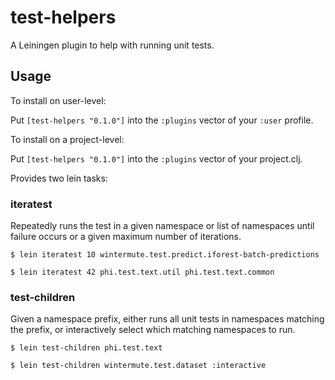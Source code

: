 # test-helpers

A Leiningen plugin to help with running unit tests.

## Usage

To install on user-level:

Put `[test-helpers "0.1.0"]` into the `:plugins` vector of your `:user`
profile.

To install on a project-level:

Put `[test-helpers "0.1.0"]` into the `:plugins` vector of your project.clj.

Provides two lein tasks:

### iteratest

Repeatedly runs the test in a given namespace or list of namespaces
until failure occurs or a given maximum number of iterations.

    $ lein iteratest 10 wintermute.test.predict.iforest-batch-predictions

    $ lein iteratest 42 phi.test.text.util phi.test.text.common

### test-children

Given a namespace prefix, either runs all unit tests in namespaces
matching the prefix, or interactively select which matching namespaces
to run.

    $ lein test-children phi.test.text

    $ lein test-children wintermute.test.dataset :interactive
